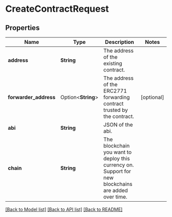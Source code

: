 # CreateContractRequest

## Properties

Name | Type | Description | Notes
------------ | ------------- | ------------- | -------------
**address** | **String** | The address of the existing contract. | 
**forwarder_address** | Option<**String**> | The address of the ERC2771 forwarding contract trusted by the contract. | [optional]
**abi** | **String** | JSON of the abi. | 
**chain** | **String** | The blockchain you want to deploy this currency on. Support for new blockchains are added over time. | 

[[Back to Model list]](../README.md#documentation-for-models) [[Back to API list]](../README.md#documentation-for-api-endpoints) [[Back to README]](../README.md)


